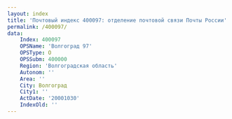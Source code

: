 ```yaml
---
layout: index
title: 'Почтовый индекс 400097: отделение почтовой связи Почты России'
permalink: /400097/
data:
    Index: 400097
    OPSName: 'Волгоград 97'
    OPSType: О
    OPSSubm: 400000
    Region: 'Волгоградская область'
    Autonom: ''
    Area: ''
    City: Волгоград
    City1: ''
    ActDate: '20001030'
    IndexOld: ''
---
```

